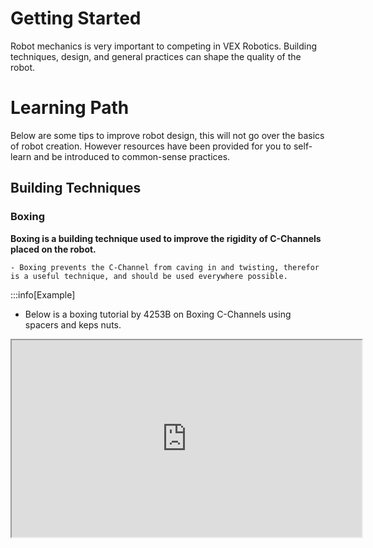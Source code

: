 # Getting Started

Robot mechanics is very important to competing in VEX Robotics. Building techniques, design, and general practices can shape the quality of the robot.

# Learning Path

Below are some tips to improve robot design, this will not go over the basics of robot creation. However resources have been provided for you to self-learn and be introduced to common-sense practices.

## Building Techniques

### Boxing

**Boxing is a building technique used to improve the rigidity of C-Channels placed on the robot.**

    - Boxing prevents the C-Channel from caving in and twisting, therefor is a useful technique, and should be used everywhere possible.

:::info[Example]
- Below is a boxing tutorial by 4253B on Boxing C-Channels using spacers and keps nuts.
<iframe
      width="560"
      height="315"
      src="https://www.youtube.com/watch?v=x-0yOi3_DvY"
      title="YouTube video player"
      frameborder="1"
      allow="accelerometer; autoplay; clipboard-write; encrypted-media; gyroscope; picture-in-picture; web-share"
      allowfullscreen
    />
:::

---

1. **Spacer Boxing**
    - Spacer Boxing consists of placing 2 spacers inbetween the flanges of a C-Channel. The spacer combination should always add up to .875in(The distance between the inner walls in a C-Channel). This is the easiest form of boxing, and is more commonly used than other boxing types.

:::info[Example]
- Below is a picture of Spacer Boxing used on 74177M's 2023 January Robot. This used .5in OD Nylon Spacers for the most surface area possible on the flanges of the C-Channel.

![Spacer Boxing Example](/img/SpacerBoxingExample.jpg)
:::

:::warning[Warning]

Spacer Boxing typically only works on Aluminum C-Channels, this is because Steel C-Channels have thinner walls, and the distance between the 2 inner walls is not .875in

:::

---

2. **Keps Boxing**
    - Keps Boxing consists of placing 2 Keps Nuts opposite to each other inbetween the flanges of a C-Channel. Keps Box spacing does not matter, and can be used on Steel C-Channels. This boxing technique is typically used in specific situations, such as boxing around bearings and screws behind the box itself.

:::info[Example]
- Below is a picture of Keps Boxing also used on 74177M's 2023 January Robot. Keps Boxing was specifically used in this situation to get around bearing blocks that were placed in the middle of the C-Channel, where spacers would not fit.

![Keps Boxing Example](/img/KepsBoxingExample.jpg)